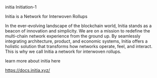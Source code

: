 initia 
Initiation-1

Initia is a Network for Interwoven Rollups

In the ever-evolving landscape of the blockchain world, Initia stands as a beacon of innovation and simplicity. We are on a mission to redefine the multi-chain network experience from the ground up. By seamlessly integrating architecture, product, and economic systems, Initia offers a holistic solution that transforms how networks operate, feel, and interact. This is why we call Initia a network for interwoven rollups. 

learn more about initia here

https://docs.initia.xyz/
